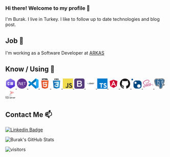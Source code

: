 ### Hi there! Welcome to my profile 👋

I'm Burak. I live in Turkey. I like to follow up to date technologies and blog post.

<!--
**bozburak/bozburak** is a ✨ _special_ ✨ repository because its `README.md` (this file) appears on your GitHub profile.

Here are some ideas to get you started:

- 🔭 I’m currently working on ...
- 🌱 I’m currently learning ...
- 👯 I’m looking to collaborate on ...
- 🤔 I’m looking for help with ...
- 💬 Ask me about ...
- 📫 How to reach me: ...
- 😄 Pronouns: ...
- ⚡ Fun fact: ...
-->


## Job 🔭

I'm working as a Software Developer at [ARKAS](http://www.arkas.com.tr)


## Know / Using <g-emoji class="g-emoji" alias="brain" fallback-src="https://github.githubassets.com/images/icons/emoji/unicode/1f9e0.png">🧠</g-emoji>
<p>
    <a target="_blank" rel="noopener noreferrer" href="https://github.com/github/explore/blob/main/topics/csharp/csharp.png?raw=true">
        <img src="https://github.com/github/explore/blob/main/topics/csharp/csharp.png?raw=true" height="32" style="max-width: 100%;" />
    </a>
    <a target="_blank" rel="noopener noreferrer" href="https://github.com/github/explore/blob/main/topics/dotnet/dotnet.png?raw=true">
        <img src="https://github.com/github/explore/raw/main/topics/dotnet/dotnet.png?raw=true" height="32" style="max-width: 100%;" />
    </a>
    <a target="_blank" rel="noopener noreferrer" href="https://github.com/github/explore/blob/main/topics/visual-studio-code/visual-studio-code.png?raw=true">
        <img src="https://github.com/github/explore/raw/main/topics/visual-studio-code/visual-studio-code.png?raw=true" height="32" style="max-width: 100%;" />
    </a>
    <a target="_blank" rel="noopener noreferrer" href="https://github.com/github/explore/blob/main/topics/html/html.png?raw=true">
        <img src="https://github.com/github/explore/blob/main/topics/html/html.png?raw=true" height="32" style="max-width: 100%;" />
    </a>
    <a target="_blank" rel="noopener noreferrer" href="https://github.com/github/explore/blob/main/topics/css/css.png?raw=true">
        <img src="https://github.com/github/explore/raw/main/topics/css/css.png?raw=true" height="32" style="max-width: 100%;" />
    </a>
    <a target="_blank" rel="noopener noreferrer" href="https://github.com/github/explore/blob/main/topics/javascript/javascript.png?raw=true">
        <img src="https://github.com/github/explore/blob/main/topics/javascript/javascript.png?raw=true" height="32" style="max-width: 100%;" />
    </a>
    <a target="_blank" rel="noopener noreferrer" href="https://github.com/github/explore/blob/main/topics/bootstrap/bootstrap.png?raw=true">
        <img src="https://github.com/github/explore/raw/main/topics/bootstrap/bootstrap.png?raw=true" height="32" style="max-width: 100%;" />
    </a>
    <a target="_blank" rel="noopener noreferrer" href="https://github.com/github/explore/blob/main/topics/jquery/jquery.png?raw=true">
        <img src="https://github.com/github/explore/blob/main/topics/jquery/jquery.png?raw=true" height="32" style="max-width: 100%;" />
    </a>
    <a target="_blank" rel="noopener noreferrer" href="https://github.com/github/explore/blob/main/topics/typescript/typescript.png?raw=true">
        <img src="https://github.com/github/explore/blob/main/topics/typescript/typescript.png?raw=true" height="32" style="max-width: 100%;" />
    </a>
    <a target="_blank" rel="noopener noreferrer" href="https://github.com/github/explore/blob/main/topics/angular/angular.png?raw=true">
        <img src="https://github.com/github/explore/blob/main/topics/angular/angular.png?raw=true" height="32" style="max-width: 100%;" />
    </a>
    <a target="_blank" rel="noopener noreferrer" href="https://github.com/github/explore/blob/main/topics/github/github.png?raw=true">
        <img src="https://github.com/github/explore/raw/main/topics/github/github.png?raw=true" height="32" style="max-width: 100%;" />
    </a>
    <a target="_blank" rel="noopener noreferrer" href="https://github.com/github/explore/blob/main/topics/nuget/nuget.png?raw=true">
        <img src="https://github.com/github/explore/raw/main/topics/nuget/nuget.png?raw=true" height="32" style="max-width: 100%;" />
    </a>
    <a target="_blank" rel="noopener noreferrer" href="https://github.com/github/explore/blob/main/topics/sass/sass.png?raw=true">
        <img src="https://github.com/github/explore/raw/main/topics/sass/sass.png?raw=true" height="32" style="max-width: 100%;" />
    </a>
    <a target="_blank" rel="noopener noreferrer" href="https://github.com/github/explore/blob/main/topics/postgresql/postgresql.png?raw=true">
        <img src="https://github.com/github/explore/blob/main/topics/postgresql/postgresql.png?raw=true" height="32" style="max-width: 100%;" />
    </a>
    <a target="_blank" rel="noopener noreferrer" href="https://github.com/github/explore/blob/main/topics/sql-server/sql-server.png?raw=true">
        <img src="https://github.com/github/explore/blob/main/topics/sql-server/sql-server.png?raw=true" height="32" style="max-width: 100%;" />
    </a>
</p>


## Contact Me 📫

[![Linkedin Badge](https://img.shields.io/badge/bozburak-follow%20on%20linkedin-blue?style=for-the-badge&logo=linkedin)](https://www.linkedin.com/in/burak-boz-50bb72163/)


![Burak's GitHub Stats](https://github-readme-stats.vercel.app/api?username=bozburak&show_icons=true)

![visitors](https://img.shields.io/badge/dynamic/json?color=informational&label=visitor%20count&query=value&url=https%3A%2F%2Fapi.countapi.xyz%2Fhit%2Fbozburak.bozburak%2Freadme)
